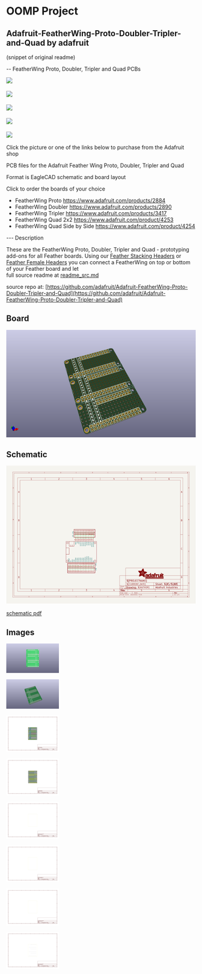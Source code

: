 # OOMP Project  
## Adafruit-FeatherWing-Proto-Doubler-Tripler-and-Quad  by adafruit  
  
(snippet of original readme)  
  
-- FeatherWing Proto, Doubler, Tripler and Quad PCBs  
  
<a href="http://www.adafruit.com/products/2884"><img src="assets/2884.jpg?raw=true" width="400px"></a><br/>  
<a href="http://www.adafruit.com/products/2890"><img src="assets/2890.jpg?raw=true" width="400px"></a><br/>  
<a href="http://www.adafruit.com/products/3417"><img src="assets/3417.jpg?raw=true" width="400px"></a><br/>  
<a href="http://www.adafruit.com/products/4253"><img src="assets/4253.jpg?raw=true" width="400px"></a><br/>  
<a href="http://www.adafruit.com/products/4254"><img src="assets/4254.jpg?raw=true" width="400px"></a>&nbsp;   
  
Click the picture or one of the links below to purchase from the Adafruit shop  
  
PCB files for the Adafruit Feather Wing Proto, Doubler, Tripler and Quad  
  
Format is EagleCAD schematic and board layout   
  
Click to order the boards of your choice  
 * FeatherWing Proto https://www.adafruit.com/products/2884  
 * FeatherWing Doubler https://www.adafruit.com/products/2890  
 * FeatherWing Tripler https://www.adafruit.com/products/3417  
 * FeatherWing Quad 2x2 https://www.adafruit.com/product/4253  
 * FeatherWing Quad Side by Side https://www.adafruit.com/product/4254  
  
--- Description  
  
These are the FeatherWing Proto, Doubler, Tripler and Quad - prototyping add-ons for all Feather boards. Using our [Feather Stacking Headers](https://www.adafruit.com/products/2830) or [Feather Female Headers](http://www.adafruit.com/products/2886) you can connect a FeatherWing on top or bottom of your Feather board and let  
  full source readme at [readme_src.md](readme_src.md)  
  
source repo at: [https://github.com/adafruit/Adafruit-FeatherWing-Proto-Doubler-Tripler-and-Quad](https://github.com/adafruit/Adafruit-FeatherWing-Proto-Doubler-Tripler-and-Quad)  
## Board  
  
[![working_3d.png](working_3d_600.png)](working_3d.png)  
## Schematic  
  
[![working_schematic.png](working_schematic_600.png)](working_schematic.png)  
  
[schematic pdf](working_schematic.pdf)  
## Images  
  
[![working_3D_bottom.png](working_3D_bottom_140.png)](working_3D_bottom.png)  
  
[![working_3D_top.png](working_3D_top_140.png)](working_3D_top.png)  
  
[![working_assembly_page_01.png](working_assembly_page_01_140.png)](working_assembly_page_01.png)  
  
[![working_assembly_page_02.png](working_assembly_page_02_140.png)](working_assembly_page_02.png)  
  
[![working_assembly_page_03.png](working_assembly_page_03_140.png)](working_assembly_page_03.png)  
  
[![working_assembly_page_04.png](working_assembly_page_04_140.png)](working_assembly_page_04.png)  
  
[![working_assembly_page_05.png](working_assembly_page_05_140.png)](working_assembly_page_05.png)  
  
[![working_assembly_page_06.png](working_assembly_page_06_140.png)](working_assembly_page_06.png)  
